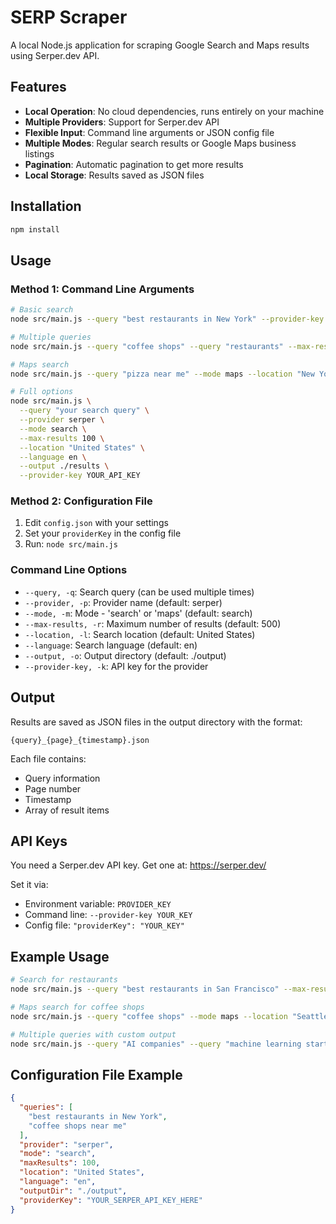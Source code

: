 # SERP Scraper

A local Node.js application for scraping Google Search and Maps results using Serper.dev API.

## Features

- **Local Operation**: No cloud dependencies, runs entirely on your machine
- **Multiple Providers**: Support for Serper.dev API
- **Flexible Input**: Command line arguments or JSON config file
- **Multiple Modes**: Regular search results or Google Maps business listings
- **Pagination**: Automatic pagination to get more results
- **Local Storage**: Results saved as JSON files

## Installation

```bash
npm install
```

## Usage

### Method 1: Command Line Arguments

```bash
# Basic search
node src/main.js --query "best restaurants in New York" --provider-key YOUR_API_KEY

# Multiple queries
node src/main.js --query "coffee shops" --query "restaurants" --max-results 50

# Maps search
node src/main.js --query "pizza near me" --mode maps --location "New York, NY"

# Full options
node src/main.js \
  --query "your search query" \
  --provider serper \
  --mode search \
  --max-results 100 \
  --location "United States" \
  --language en \
  --output ./results \
  --provider-key YOUR_API_KEY
```

### Method 2: Configuration File

1. Edit `config.json` with your settings
2. Set your `providerKey` in the config file
3. Run: `node src/main.js`

### Command Line Options

- `--query, -q`: Search query (can be used multiple times)
- `--provider, -p`: Provider name (default: serper)
- `--mode, -m`: Mode - 'search' or 'maps' (default: search)
- `--max-results, -r`: Maximum number of results (default: 500)
- `--location, -l`: Search location (default: United States)
- `--language`: Search language (default: en)
- `--output, -o`: Output directory (default: ./output)
- `--provider-key, -k`: API key for the provider

## Output

Results are saved as JSON files in the output directory with the format:
```
{query}_{page}_{timestamp}.json
```

Each file contains:
- Query information
- Page number
- Timestamp
- Array of result items

## API Keys

You need a Serper.dev API key. Get one at: https://serper.dev/

Set it via:
- Environment variable: `PROVIDER_KEY`
- Command line: `--provider-key YOUR_KEY`
- Config file: `"providerKey": "YOUR_KEY"`

## Example Usage

```bash
# Search for restaurants
node src/main.js --query "best restaurants in San Francisco" --max-results 50 --provider-key YOUR_KEY

# Maps search for coffee shops
node src/main.js --query "coffee shops" --mode maps --location "Seattle, WA" --provider-key YOUR_KEY

# Multiple queries with custom output
node src/main.js --query "AI companies" --query "machine learning startups" --output ./my-results --provider-key YOUR_KEY
```

## Configuration File Example

```json
{
  "queries": [
    "best restaurants in New York",
    "coffee shops near me"
  ],
  "provider": "serper",
  "mode": "search",
  "maxResults": 100,
  "location": "United States",
  "language": "en",
  "outputDir": "./output",
  "providerKey": "YOUR_SERPER_API_KEY_HERE"
}
```